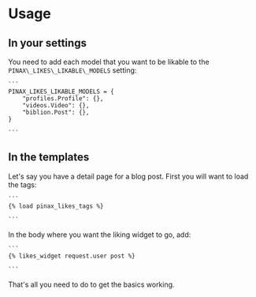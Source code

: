 Usage
=====

In your settings
----------------

You need to add each model that you want to be likable to the
`PINAX\_LIKES\_LIKABLE\_MODELS` setting:

    ```
    PINAX_LIKES_LIKABLE_MODELS = {
        "profiles.Profile": {},
        "videos.Video": {},
        "biblion.Post": {},
    }

    ```

In the templates
----------------

Let's say you have a detail page for a blog post. First you will want to
load the tags:

    ```
    {% load pinax_likes_tags %}

    ```

In the body where you want the liking widget to go, add:

    ```
    {% likes_widget request.user post %}
    
    ```

That's all you need to do to get the basics working.

